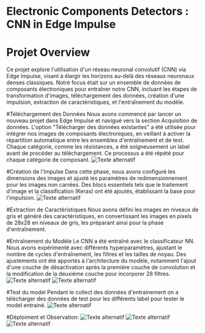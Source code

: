 
# Electronic Components Detectors : CNN in Edge Impulse

# Projet Overview
Ce projet explore l'utilisation d'un réseau neuronal convolutif (CNN) via Edge Impulse, visant à élargir les horizons au-delà des réseaux neuronaux denses classiques. Notre focus était sur un ensemble de données de composants électroniques pour entraîner notre CNN, incluant les étapes de transformation d'images, téléchargement des données, création d'une impulsion, extraction de caractéristiques, et l'entraînement du modèle.

#Téléchargement des Données
Nous avons commencé par lancer un nouveau projet dans Edge Impulse et navigué vers la section Acquisition de données. L'option "Télécharger des données existantes" a été utilisée pour intégrer nos images de composants électroniques, en veillant à activer la répartition automatique entre les ensembles d'entraînement et de test. Chaque catégorie, comme les résistances, a été soigneusement un label avant de procéder au téléchargement. Ce processus a été répété pour chaque catégorie de composant.
![Texte alternatif]([URL_de_l'image](https://github.com/GhozlenBY/-Electronic-components-dectetors/issues/1#issue-2000583448))

#Création de l'Impulse
Dans cette phase, nous avons configuré les dimensions des images et ajusté les paramètres de redimensionnement pour les images non carrées. Des blocs essentiels tels que le traitement d'image et la classification (Keras) ont été ajoutés, établissant la base pour l'impulsion.
![Texte alternatif](https://github.com/GhozlenBY/-Electronic-components-dectetors/issues/3#issue-2000587162)

#Extraction de Caractéristiques
Nous avons défini les images en niveaux de gris et généré des caractéristiques, en convertissant les images en pixels de 28x28 en niveaux de gris, les préparant ainsi pour la phase d'entraînement.

#Entraînement du Modèle
Le CNN a été entraîné avec le classificateur NN. Nous avons expérimenté avec différents hyperparamètres, ajustant le nombre de cycles d'entraînement, les filtres et les tailles de noyau. Des ajustements ont 
été apportés à l'architecture du modèle, notamment l'ajout d'une couche de désactivation après la première couche de convolution et la modification de la deuxième couche pour incorporer 28 filtres.
![Texte alternatif](https://github.com/GhozlenBY/-Electronic-components-dectetors/issues/2#issue-2000587063)
![Texte alternatif](https://github.com/GhozlenBY/-Electronic-components-dectetors/issues/5#issue-2000587353)

#Test du model
Pendant le collect des données d'entrainement on a télécharger des données de test pour les différents label pour tester le model entrainé.
![Texte alternatif](https://github.com/GhozlenBY/-Electronic-components-dectetors/issues/9#issue-2000588110)

#Déploiment et Observation:
![Texte alternatif](https://github.com/GhozlenBY/-Electronic-components-dectetors/issues/7#issue-2000587520)
![Texte alternatif](https://github.com/GhozlenBY/-Electronic-components-dectetors/issues/8#issue-2000587578)
![Texte alternatif](https://github.com/GhozlenBY/-Electronic-components-dectetors/issues/6#issue-2000587451)

